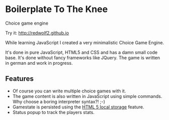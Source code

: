 # Boilerplate To The Knee
Choice game engine

Try it: http://redwolf2.github.io

While learning JavaScript I created a very minimalistic Choice Game Engine.

It's done in pure JavaScript, HTML5 and CSS and has a damn small code base. It's done without fancy frameworks like JQuery.
The game is written in german and work in progress.

## Features

* Of course you can write multiple choice games with it.
* The game content is also written in JavaScript using simple commands. Why choose a boring interpreter syntax?! ;-)
* Gamestate is persisted using the [HTML 5 local storage](https://www.w3schools.com/html/html5_webstorage.asp) feature.
* Status popup to track the players stats.
